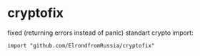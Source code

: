 # cryptofix
fixed (returning errors instead of panic) standart crypto
import:
```
import "github.com/ElrondfromRussia/cryptofix"
```
